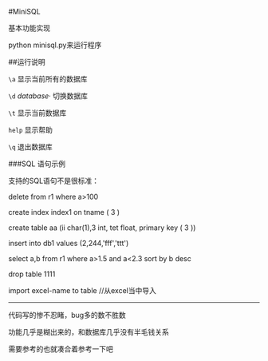 #MiniSQL

基本功能实现

python minisql.py来运行程序

##运行说明

`\a` 显示当前所有的数据库

`\d` *database*· 切换数据库

`\t` 显示当前数据库

`help` 显示帮助

`\q` 退出数据库

###SQL 语句示例

支持的SQL语句不是很标准：

delete from r1 where  a>100 

create index index1 on tname  ( 3 )

create table aa (ii char(1),3 int, tet float, primary key ( 3 )) 

insert into db1 values (2,244,'fff','ttt')

select a,b from r1 where a>1.5 and a<2.3 sort by b desc

drop table 1111

import excel-name to table //从excel当中导入

***
代码写的惨不忍睹，bug多的数不胜数

功能几乎是糊出来的，和数据库几乎没有半毛钱关系

需要参考的也就凑合着参考一下吧

